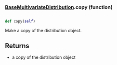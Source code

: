 ### [BaseMultivariateDistribution](BaseMultivariateDistribution.md).copy (function)


```py

def copy(self)

```



Make a copy of the distribution object.

Returns
---------
* a copy of the distribution object

